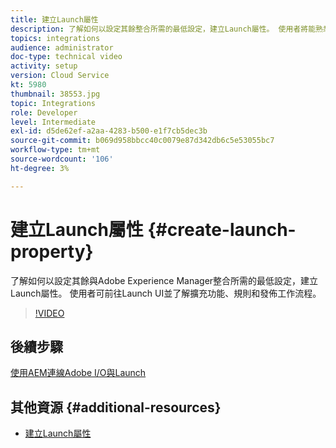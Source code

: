 ```yaml
---
title: 建立Launch屬性
description: 了解如何以設定其餘整合所需的最低設定，建立Launch屬性。 使用者將能熟悉Launch UI，並了解擴充功能、規則和發佈工作流程。
topics: integrations
audience: administrator
doc-type: technical video
activity: setup
version: Cloud Service
kt: 5980
thumbnail: 38553.jpg
topic: Integrations
role: Developer
level: Intermediate
exl-id: d5de62ef-a2aa-4283-b500-e1f7cb5dec3b
source-git-commit: b069d958bbcc40c0079e87d342db6c5e53055bc7
workflow-type: tm+mt
source-wordcount: '106'
ht-degree: 3%

---
```


# 建立Launch屬性 {#create-launch-property}

了解如何以設定其餘與Adobe Experience Manager整合所需的最低設定，建立Launch屬性。 使用者可前往Launch UI並了解擴充功能、規則和發佈工作流程。

>[!VIDEO](https://video.tv.adobe.com/v/38553?quality=12&learn=on)

## 後續步驟

[使用AEM連線Adobe I/O與Launch](connect-aem-launch-adobe-io.md)

## 其他資源 {#additional-resources}

* [建立Launch屬性](https://experienceleague.adobe.com/docs/launch-learn/implementing-in-websites-with-launch/configure-launch/launch.html)
